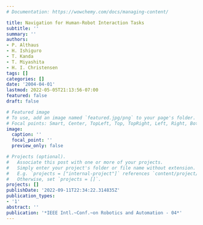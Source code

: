 ```yaml
---
# Documentation: https://wowchemy.com/docs/managing-content/

title: Navigation for Human-Robot Interaction Tasks
subtitle: ''
summary: ''
authors:
- P. Althaus
- H. Ishiguro
- T. Kanda
- T. Miyashita
- H. I. Christensen
tags: []
categories: []
date: '2004-04-01'
lastmod: 2022-05-05T21:13:56-07:00
featured: false
draft: false

# Featured image
# To use, add an image named `featured.jpg/png` to your page's folder.
# Focal points: Smart, Center, TopLeft, Top, TopRight, Left, Right, BottomLeft, Bottom, BottomRight.
image:
  caption: ''
  focal_point: ''
  preview_only: false

# Projects (optional).
#   Associate this post with one or more of your projects.
#   Simply enter your project's folder or file name without extension.
#   E.g. `projects = ["internal-project"]` references `content/project/deep-learning/index.md`.
#   Otherwise, set `projects = []`.
projects: []
publishDate: '2022-09-11T22:34:22.314835Z'
publication_types:
- '1'
abstract: ''
publication: '*IEEE Intl.~Conf.~on Robotics and Automation - 04*'
---
```

